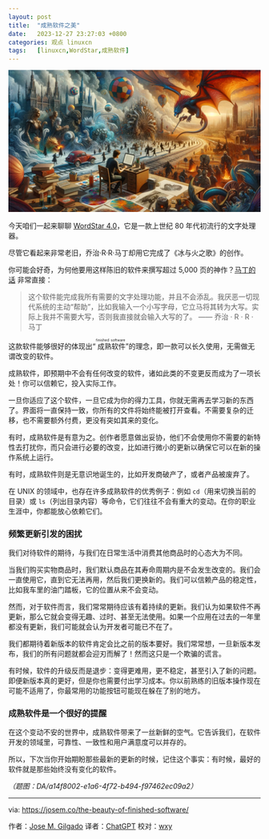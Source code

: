 ```yaml
---
layout: post
title:	"成熟软件之美"
date:	2023-12-27 23:27:03 +0800 
categories:	观点 linuxcn 
tags:	[linuxcn,WordStar,成熟软件]
---
```



![](/Asserts/Images/album/202312/27/232621ke9z2hbis02mmbp8.jpg)


今天咱们一起来聊聊 [WordStar 4.0](https://en.wikipedia.org/wiki/WordStar)，它是一款上世纪 80 年代初流行的文字处理器。


尽管它看起来非常老旧，乔治·R·R·马丁却用它完成了《冰与火之歌》的创作。


你可能会好奇，为何他要用这样陈旧的软件来撰写超过 5,000 页的神作？[马丁的话](https://www.youtube.com/watch?v=X5REM-3nWHg) 非常直接：



> 
> 这个软件能完成我所有需要的文字处理功能，并且不会添乱。我厌恶一切现代系统的主动“帮助”，比如我输入一个小写字母，它立马将其转为大写。实际上我并不需要大写，否则我直接就会输入大写的了。 —— 乔治 · R · R · 马丁
> 
> 
> 


这款软件能够很好的体现出“<ruby> 成熟软件 <rt>  finished software </rt></ruby>”的理念，即一款可以长久使用，无需做无谓改变的软件。


成熟软件，即预期中不会有任何改变的软件，诸如此类的不变更反而成为了一项长处！你可以信赖它，投入实际工作。


一旦你适应了这个软件，一旦它成为你的得力工具，你就无需再去学习新的东西了。界面将一直保持一致，你所有的文件将始终能被打开查看。不需要复杂的迁移，也不需要额外付费，更没有突如其来的变化。


有时，成熟软件是有意为之。创作者愿意做出妥协，他们不会使用你不需要的新特性去打扰你，而只会进行必要的改变，比如进行微小的更新以确保它可以在新的操作系统上运行。


有时，成熟软件则是无意识地诞生的，比如开发商破产了，或者产品被废弃了。


在 UNIX 的领域中，也存在许多成熟软件的优秀例子：例如 `cd`（用来切换当前的目录）或 `ls`（列出目录内容）等命令，它们往往不会有重大的变动。在你的职业生涯中，你都能放心依赖它们。


### 频繁更新引发的困扰


我们对待软件的期待，与我们在日常生活中消费其他商品时的心态大为不同。


当我们购买实物商品时，我们默认商品在其寿命周期内是不会发生改变的。我们会一直使用它，直到它无法再用，然后我们更换新的。我们可以信赖产品的稳定性，比如我车里的油门踏板，它的位置从来不会变动。


然而，对于软件而言，我们常常期待应该有着持续的更新。我们认为如果软件不再更新，那么它就会变得无趣、过时、甚至无法使用。如果一个应用在过去的一年里都没有更新，我们可能就会认为开发者可能已不在了。


我们都期待着新版本的软件肯定会比之前的版本要好。我们常常想，一旦新版本发布，我们的所有问题就都会迎刃而解了！然而这只是一个欺骗的谎言。


有时候，软件的升级反而是退步：变得更难用，更不稳定，甚至引入了新的问题。即便新版本真的更好，但是你也需要付出学习成本。你以前熟练的旧版本操作现在可能不适用了，你最常用的功能按钮可能现在躲在了别的地方。


### 成熟软件是一个很好的提醒


在这个变动不安的世界中，成熟软件带来了一丝新鲜的空气。它告诉我们，在软件开发的领域里，可靠性、一致性和用户满意度可以并存的。


所以，下次当你开始期盼那些最新的更新的时候，记住这个事实：有时候，最好的软件就是那些始终没有变化的软件。


*（题图：DA/a14f8002-e1a6-4f72-b494-f97462ec09a2）*




---


via: <https://josem.co/the-beauty-of-finished-software/>


作者：[Jose M. Gilgado](https://josem.co/about/) 译者：[ChatGPT](https://linux.cn/lctt/ChatGPT) 校对：[wxy](https://github.com/wxy)
